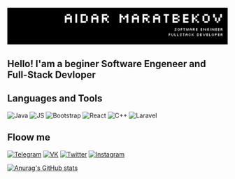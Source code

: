 ![Header](https://github.com/maratbekovaidar/maratbekovaidar/blob/main/assets/images/header.png)

## Hello! I'am a beginer Software Engeneer and Full-Stack Devloper
## Languages and Tools
![Java](https://img.shields.io/badge/Java-090909?style=for-the-badge&logo=java&logoColor=yellow)
![JS](https://img.shields.io/badge/Js-090909?style=for-the-badge&logo=javascript&logoColor=yellow)
![Bootstrap](https://img.shields.io/badge/Bootstrap-090909?style=for-the-badge&logo=Bootstrap&logoColor=purple)
![React](https://img.shields.io/badge/React-090909?style=for-the-badge&logo=React&logoColor=blue)
![C++](https://img.shields.io/badge/C++-090909?style=for-the-badge&logo=&logoColor=red)
![Laravel](https://img.shields.io/badge/Laravel-090909?style=for-the-badge&logo=Laravel&logoColor=red)
## Floow me 
[![Telegram](https://img.shields.io/badge/Telegram-090909?style=for-the-badge&logo=Telegram&logoColor=red)](https://t.me/maratbekovaidar)
[![VK](https://img.shields.io/badge/Vkontakte-090909?style=for-the-badge&logo=VK&logoColor=blue)](https://vk.com/maratbekovaidar)
[![Twitter](https://img.shields.io/badge/Twitter-090909?style=for-the-badge&logo=Twitter&logoColor=blue)](https://twitter.com/maratbekovaidar)
[![Instagram](https://img.shields.io/badge/Instagram-090909?style=for-the-badge&logo=Instagram&logoColor=ogrange)](https://www.instagram.com/maratbekovaidar/)

[![Anurag's GitHub stats](https://github-readme-stats.vercel.app/api?username=maratbekovaidar&show_icons=true&theme=dark)](https://github.com/anuraghazra/github-readme-stats)